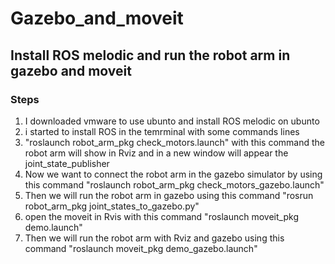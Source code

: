 # Gazebo_and_moveit
## Install ROS melodic and run the robot arm in gazebo and moveit
### Steps
1. I downloaded vmware to use ubunto and install ROS melodic on ubunto
2. i started to install ROS in the temrminal with some commands lines
3. "roslaunch robot_arm_pkg check_motors.launch" with this command the robot arm will show in Rviz and in a new window will appear the joint_state_publisher
4. Now we want to connect the robot arm in the gazebo simulator by using this command "roslaunch robot_arm_pkg check_motors_gazebo.launch" 
5. Then we will run the robot arm in gazebo using this command "rosrun robot_arm_pkg joint_states_to_gazebo.py"
6. open the moveit in Rvis with this command "roslaunch moveit_pkg demo.launch"
7. Then we will run the robot arm with Rviz and gazebo using this command "roslaunch moveit_pkg demo_gazebo.launch"
